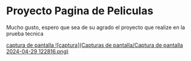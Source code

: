 
# Proyecto Pagina de Peliculas

Mucho gusto, espero que sea de su agrado el proyecto que realize en la prueba tecnica

[captura de pantalla
![captura](Capturas de pantalla/Captura de pantalla 2024-04-29 122816.png)](https://github.com/SEdwinFBI/pelis-prueba/blob/main/Capturas%20de%20pantalla/Captura%20de%20pantalla%202024-04-29%20122816.png)
